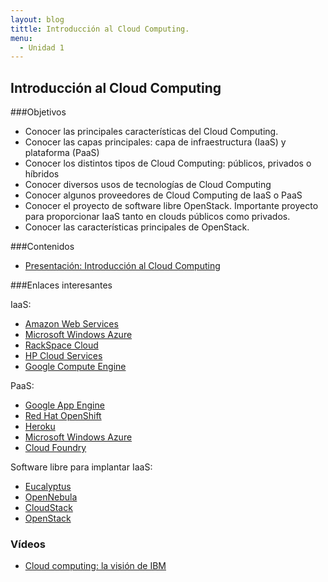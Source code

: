 ```yaml
---
layout: blog
tittle: Introducción al Cloud Computing.
menu:
  - Unidad 1
---
```

## Introducción al Cloud Computing

###Objetivos
* Conocer las principales características del Cloud Computing.
* Conocer las capas principales: capa de infraestructura (IaaS) y plataforma (PaaS)
* Conocer los distintos tipos de Cloud Computing: públicos, privados o híbridos
* Conocer diversos usos de tecnologías de Cloud Computing 
* Conocer algunos proveedores de Cloud Computing de IaaS o PaaS
* Conocer el proyecto de software libre OpenStack. Importante proyecto para
proporcionar IaaS tanto en clouds públicos como privados.
* Conocer las características principales de OpenStack.

###Contenidos

* [Presentación: Introducción al Cloud Computing](presentacion)

###Enlaces interesantes

IaaS:

* [Amazon Web Services](http://aws.amazon.com/es/)
* [Microsoft Windows Azure](http://www.windowsazure.com/)
* [RackSpace Cloud](http://www.rackspace.com/cloud/)
* [HP Cloud Services](https://www.hpcloud.com/)
* [Google Compute Engine](https://cloud.google.com/products/compute-engine/)

PaaS:

* [Google App Engine](https://developers.google.com/appengine/)
* [Red Hat OpenShift](https://www.openshift.com/)
* [Heroku](http://www.heroku.com/)
* [Microsoft Windows Azure](http://www.windowsazure.com/)
* [Cloud Foundry](http://cloudfoundry.org/index.html)

Software libre para implantar IaaS:

* [Eucalyptus](http://www.eucalyptus.com)
* [OpenNebula](http://www.opennebula.org)
* [CloudStack](http://cloudstack.apache.org/)
* [OpenStack](http://www.openstack.org)

### Vídeos

* [Cloud computing: la visión de IBM](http://www.youtube.com/watch?v=5rBwfCf5LZE)
